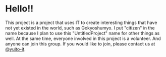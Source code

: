 # Hello!!
This project is a project that uses IT to create interesting things that have not yet existed in the world, such as Gokyoshumyo.
I put "citizen" in the name because I plan to use this "UntitledProject" name for other things as well. At the same time, everyone involved in this project is a volunteer. And anyone can join this group.
If you would like to join, please contact us at [@yuito-it](https://github.com/yuito-it).

